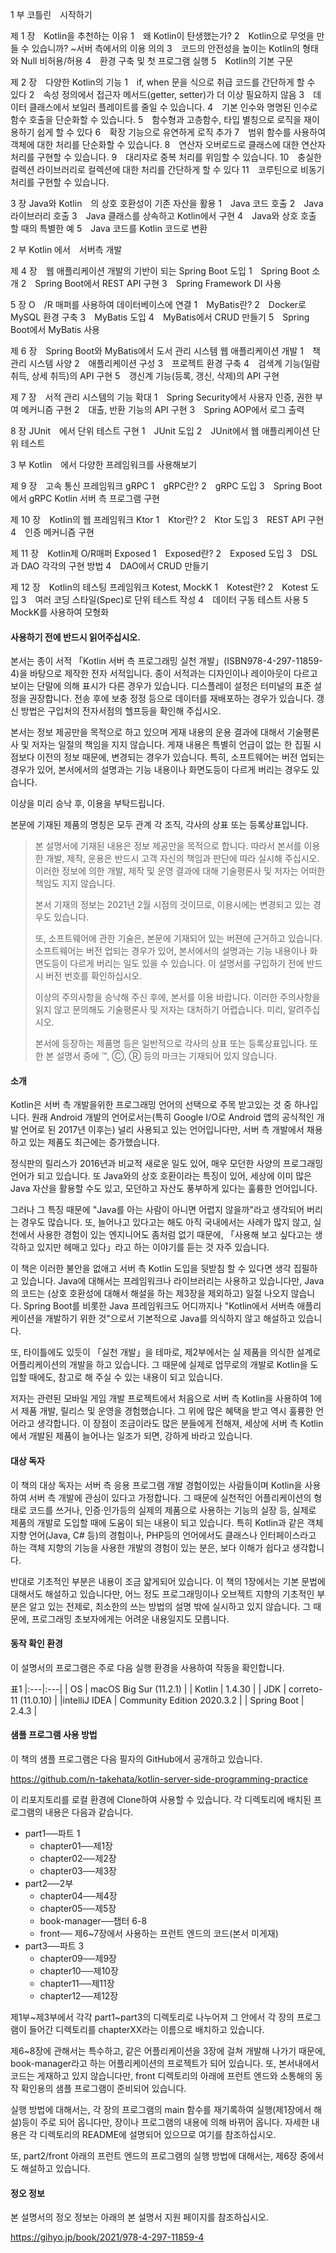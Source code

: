 



1 부 코틀린　시작하기

제 1 장　Kotlin을 추천하는 이유
1　왜 Kotlin이 탄생했는가?
2　Kotlin으로 무엇을 만들 수 있습니까? ~서버 측에서의 이용 의의
3　코드의 안전성을 높이는 Kotlin의 형태와 Null 비허용/허용
4　환경 구축 및 첫 프로그램 실행
5　Kotlin의 기본 구문

제 2 장　다양한 Kotlin의 기능
1　if, when 문을 식으로 취급 코드를 간단하게 할 수 있다
2　속성 정의에서 접근자 메서드(getter, setter)가 더 이상 필요하지 않음
3　데이터 클래스에서 보일러 플레이트를 줄일 수 있습니다.
4　기본 인수와 명명된 인수로 함수 호출을 단순화할 수 있습니다.
5　함수형과 고층함수, 타입 별칭으로 로직을 재이용하기 쉽게 할 수 있다
6　확장 기능으로 유연하게 로직 추가
7　범위 함수를 사용하여 객체에 대한 처리를 단순화할 수 있습니다.
8　연산자 오버로드로 클래스에 대한 연산자 처리를 구현할 수 있습니다.
9　대리자로 중복 처리를 위임할 수 있습니다.
10　충실한 컬렉션 라이브러리로 컬렉션에 대한 처리를 간단하게 할 수 있다
11　코루틴으로 비동기 처리를 구현할 수 있습니다.

3 장 Java와 Kotlin　의 상호 호환성이 기존 자산을 활용
1　Java 코드 호출
2　Java 라이브러리 호출
3　Java 클래스를 상속하고 Kotlin에서 구현
4　Java와 상호 호출 할 때의 특별한 예
5　Java 코드를 Kotlin 코드로 변환

2 부 Kotlin 에서　서버측 개발

제 4 장　웹 애플리케이션 개발의 기반이 되는 Spring Boot 도입
1　Spring Boot 소개
2　Spring Boot에서 REST API 구현
3　Spring Framework DI 사용

5 장 O　/R 매퍼를 사용하여 데이터베이스에 연결
1　MyBatis란?
2　Docker로 MySQL 환경 구축
3　MyBatis 도입
4　MyBatis에서 CRUD 만들기
5　Spring Boot에서 MyBatis 사용

제 6 장　Spring Boot와 MyBatis에서 도서 관리 시스템 웹 애플리케이션 개발
1　책 관리 시스템 사양
2　애플리케이션 구성
3　프로젝트 환경 구축
4　검색계 기능(일람 취득, 상세 취득)의 API 구현
5　갱신계 기능(등록, 갱신, 삭제)의 API 구현

제 7 장　서적 관리 시스템의 기능 확대
1　Spring Security에서 사용자 인증, 권한 부여 메커니즘 구현
2　대출, 반환 기능의 API 구현
3　Spring AOP에서 로그 출력

8 장 JUnit　에서 단위 테스트 구현
1　JUnit 도입
2　JUnit에서 웹 애플리케이션 단위 테스트

3 부 Kotlin　에서 다양한 프레임워크를 사용해보기

제 9 장　고속 통신 프레임워크 gRPC
1　gRPC란?
2　gRPC 도입
3　Spring Boot에서 gRPC Kotlin 서버 측 프로그램 구현

제 10 장　Kotlin의 웹 프레임워크 Ktor
1　Ktor란?
2　Ktor 도입
3　REST API 구현
4　인증 메커니즘 구현

제 11 장　Kotlin제 O/R매퍼 Exposed
1　Exposed란?
2　Exposed 도입
3　DSL과 DAO 각각의 구현 방법
4　DAO에서 CRUD 만들기

제 12 장　Kotlin의 테스팅 프레임워크 Kotest, MockK
1　Kotest란?
2　Kotest 도입
3　여러 코딩 스타일(Spec)로 단위 테스트 작성
4　데이터 구동 테스트 사용
5　MockK를 사용하여 모형화



#### 사용하기 전에 반드시 읽어주십시오.

본서는 종이 서적 「Kotlin 서버 측 프로그래밍 실천 개발」(ISBN978-4-297-11859-4)을 바탕으로 제작한 전자 서적입니다. 종이 서적과는 디자인이나 레이아웃이 다르고 보이는 단말에 의해 표시가 다른 경우가 있습니다. 디스플레이 설정은 터미널의 표준 설정을 권장합니다. 전송 후에 보충 정정 등으로 데이터를 재배포하는 경우가 있습니다. 갱신 방법은 구입처의 전자서점의 헬프등을 확인해 주십시오.

본서는 정보 제공만을 목적으로 하고 있으며 게재 내용의 운용 결과에 대해서 기술평론사 및 저자는 일절의 책임을 지지 않습니다. 게재 내용은 특별히 언급이 없는 한 집필 시점보다 이전의 정보 때문에, 변경되는 경우가 있습니다. 특히, 소프트웨어는 버전 업되는 경우가 있어, 본서에서의 설명과는 기능 내용이나 화면도등이 다르게 버리는 경우도 있습니다.

이상을 미리 승낙 후, 이용을 부탁드립니다.

본문에 기재된 제품의 명칭은 모두 관계 각 조직, 각사의 상표 또는 등록상표입니다.

> 본 설명서에 기재된 내용은 정보 제공만을 목적으로 합니다. 따라서 본서를 이용한 개발, 제작, 운용은 반드시 고객 자신의 책임과 판단에 따라 실시해 주십시오. 이러한 정보에 의한 개발, 제작 및 운영 결과에 대해 기술평론사 및 저자는 어떠한 책임도 지지 않습니다.
>
> 본서 기재의 정보는 2021년 2월 시점의 것이므로, 이용시에는 변경되고 있는 경우도 있습니다.
> 
> 또, 소프트웨어에 관한 기술은, 본문에 기재되어 있는 버젼에 근거하고 있습니다. 소프트웨어는 버전 업되는 경우가 있어, 본서에서의 설명과는 기능 내용이나 화면도등이 다르게 버리는 일도 있을 수 있습니다. 이 설명서를 구입하기 전에 반드시 버전 번호를 확인하십시오.
> 
> 이상의 주의사항을 승낙해 주신 후에, 본서를 이용 바랍니다. 이러한 주의사항을 읽지 않고 문의해도 기술평론사 및 저자는 대처하기 어렵습니다. 미리, 알려주십시오.
> 
> 본서에 등장하는 제품명 등은 일반적으로 각사의 상표 또는 등록상표입니다. 또한 본 설명서 중에 ™, Ⓒ, Ⓡ 등의 마크는 기재되어 있지 않습니다.

#### 소개
Kotlin은 서버 측 개발을위한 프로그래밍 언어의 선택으로 주목 받고있는 것 중 하나입니다. 원래 Android 개발의 언어로서는(특히 Google I/O로 Android 앱의 공식적인 개발 언어로 된 2017년 이후는) 널리 사용되고 있는 언어입니다만, 서버 측 개발에서 채용하고 있는 제품도 최근에는 증가했습니다.

정식판의 릴리스가 2016년과 비교적 새로운 일도 있어, 매우 모던한 사양의 프로그래밍 언어가 되고 있습니다. 또 Java와의 상호 호환이라는 특징이 있어, 세상에 이미 많은 Java 자산을 활용할 수도 있고, 모던하고 자산도 풍부하게 있다는 훌륭한 언어입니다.

그러나 그 특징 때문에 "Java를 아는 사람이 아니면 어렵지 않을까"라고 생각되어 버리는 경우도 많습니다. 또, 늘어나고 있다고는 해도 아직 국내에서는 사례가 많지 않고, 실천에서 사용한 경험이 있는 엔지니어도 좀처럼 없기 때문에, 「사용해 보고 싶다고는 생각하고 있지만 헤매고 있다」라고 하는 이야기를 듣는 것 자주 있습니다.

이 책은 이러한 불안을 없애고 서버 측 Kotlin 도입을 뒷받침 할 수 있다면 생각 집필하고 있습니다. Java에 대해서는 프레임워크나 라이브러리는 사용하고 있습니다만, Java의 코드는 (상호 호환성에 대해서 해설을 하는 제3장을 제외하고) 일절 나오지 않습니다. Spring Boot를 비롯한 Java 프레임워크도 어디까지나 "Kotlin에서 서버측 애플리케이션을 개발하기 위한 것"으로서 기본적으로 Java를 의식하지 않고 해설하고 있습니다.

또, 타이틀에도 있듯이 「실천 개발」을 테마로, 제2부에서는 실 제품을 의식한 설계로 어플리케이션의 개발을 하고 있습니다. 그 때문에 실제로 업무로의 개발로 Kotlin을 도입할 때에도, 참고로 해 주실 수 있는 내용이 되고 있습니다.

저자는 관련된 모바일 게임 개발 프로젝트에서 처음으로 서버 측 Kotlin을 사용하여 1에서 제품 개발, 릴리스 및 운영을 경험했습니다. 그 위에 많은 혜택을 받고 역시 훌륭한 언어라고 생각합니다. 이 장점이 조금이라도 많은 분들에게 전해져, 세상에 서버 측 Kotlin에서 개발된 제품이 늘어나는 일조가 되면, 강하게 바라고 있습니다.

#### 대상 독자
이 책의 대상 독자는 서버 측 응용 프로그램 개발 경험이있는 사람들이며 Kotlin을 사용하여 서버 측 개발에 관심이 있다고 가정합니다. 그 때문에 실천적인 어플리케이션의 형태로 코드를 쓰거나, 인증·인가등의 실제의 제품으로 사용하는 기능의 실장 등, 실제로 제품의 개발로 도입할 때에 도움이 되는 내용이 되고 있습니다. 특히 Kotlin과 같은 객체 지향 언어(Java, C# 등)의 경험이나, PHP등의 언어에서도 클래스나 인터페이스라고 하는 객체 지향의 기능을 사용한 개발의 경험이 있는 분은, 보다 이해가 쉽다고 생각합니다.

반대로 기초적인 부분은 내용이 조금 얇게되어 있습니다. 이 책의 1장에서는 기본 문법에 대해서도 해설하고 있습니다만, 어느 정도 프로그래밍이나 오브젝트 지향의 기초적인 부분은 알고 있는 전제로, 최소한의 쓰는 방법의 설명 밖에 실시하고 있지 않습니다. 그 때문에, 프로그래밍 초보자에게는 어려운 내용일지도 모릅니다.

#### 동작 확인 환경
이 설명서의 프로그램은 주로 다음 실행 환경을 사용하여 작동을 확인합니다.

표1
|:---|:---|
| OS | macOS Big Sur (11.2.1) |
| Kotlin | 1.4.30 |
| JDK | correto-11 (11.0.10) |
|intelliJ IDEA | Community Edition 2020.3.2 |
| Spring Boot | 2.4.3 |

#### 샘플 프로그램 사용 방법
이 책의 샘플 프로그램은 다음 필자의 GitHub에서 공개하고 있습니다.

https://github.com/n-takehata/kotlin-server-side-programming-practice

이 리포지토리를 로컬 환경에 Clone하여 사용할 수 있습니다. 각 디렉토리에 배치된 프로그램의 내용은 다음과 같습니다.

- part1──파트 1
  - chapter01──제1장
  - chapter02──제2장
  - chapter03──제3장
- part2──2부
  - chapter04──제4장
  - chapter05──제5장
  - book-manager──챕터 6-8
  - front── 제6~7장에서 사용하는 프런트 엔드의 코드(본서 미게재)
- part3──파트 3
  - chapter09──제9장
  - chapter10──제10장
  - chapter11──제11장
  - chapter12──제12장

제1부~제3부에서 각각 part1~part3의 디렉토리로 나누어져 그 안에서 각 장의 프로그램이 들어간 디렉토리를 chapterXX라는 이름으로 배치하고 있습니다.

제6~8장에 관해서는 특수하고, 같은 어플리케이션을 3장에 걸쳐 개발해 나가기 때문에, book-manager라고 하는 어플리케이션의 프로젝트가 되어 있습니다. 또, 본서내에서 코드는 게재하고 있지 않습니다만, front 디렉토리의 아래에 프런트 엔드와 소통해의 동작 확인용의 샘플 프로그램이 준비되어 있습니다.

실행 방법에 대해서는, 각 장의 프로그램의 main 함수를 재기록하여 실행(제1장에서 해설)등이 주로 되어 옵니다만, 장이나 프로그램의 내용에 의해 바뀌어 옵니다. 자세한 내용은 각 디렉토리의 README에 설명되어 있으므로 여기를 참조하십시오.

또, part2/front 아래의 프런트 엔드의 프로그램의 실행 방법에 대해서는, 제6장 중에서도 해설하고 있습니다.

#### 정오 정보
본 설명서의 정오 정보는 아래의 본 설명서 지원 페이지를 참조하십시오.

https://gihyo.jp/book/2021/978-4-297-11859-4

